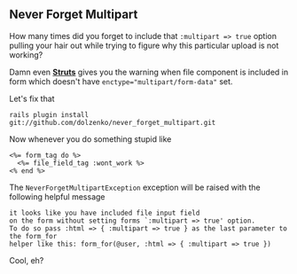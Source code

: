 ## Never Forget Multipart

How many times did you forget to include that `:multipart => true` option
pulling your hair out while trying to figure why this particular upload
is not working?

Damn even [**Struts**](http://svn.apache.org/viewvc/struts/struts2/trunk/core/src/main/java/org/apache/struts2/components/File.java?revision=582626&view=markup#l76)
gives you the warning when file component is included in 
form which doesn't have `enctype="multipart/form-data"` set.

Let's fix that

    rails plugin install git://github.com/dolzenko/never_forget_multipart.git

Now whenever you do something stupid like

    <%= form_tag do %>
      <%= file_field_tag :wont_work %>
    <% end %>

The `NeverForgetMultipartException` exception will be raised with the
following helpful message

    it looks like you have included file input field
    on the form without setting forms `:multipart => true' option.
    To do so pass :html => { :multipart => true } as the last parameter to the form_for
    helper like this: form_for(@user, :html => { :multipart => true })

Cool, eh?    